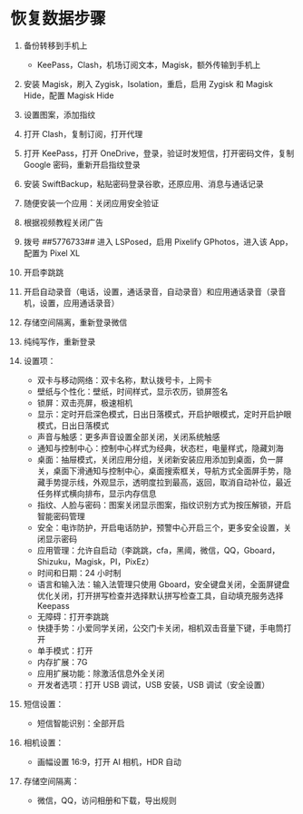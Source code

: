 # 恢复数据步骤

1. 备份转移到手机上
   - KeePass，Clash，机场订阅文本，Magisk，额外传输到手机上
2. 安装 Magisk，刷入 Zygisk，Isolation，重启，启用 Zygisk 和 Magisk Hide，配置 Magisk Hide

3. 设置图案，添加指纹

4. 打开 Clash，复制订阅，打开代理

5. 打开 KeePass，打开 OneDrive，登录，验证时发短信，打开密码文件，复制 Google 密码，重新开启指纹登录

6. 安装 SwiftBackup，粘贴密码登录谷歌，还原应用、消息与通话记录

7. 随便安装一个应用：关闭应用安全验证

8. 根据视频教程关闭广告

9. 拨号 *#*#5776733#*#* 进入 LSPosed，启用 Pixelify GPhotos，进入该 App，配置为 Pixel XL

10. 开启李跳跳

11. 开启自动录音（电话，设置，通话录音，自动录音）和应用通话录音（录音机，设置，应用通话录音）

12. 存储空间隔离，重新登录微信

13. 纯纯写作，重新登录

14. 设置项：
    - 双卡与移动网络：双卡名称，默认拨号卡，上网卡
    - 壁纸与个性化：壁纸，时间样式，显示农历，锁屏签名
    - 锁屏：双击亮屏，极速相机
    - 显示：定时开启深色模式，日出日落模式，开启护眼模式，定时开启护眼模式，日出日落模式
    - 声音与触感：更多声音设置全部关闭，关闭系统触感
    - 通知与控制中心：控制中心样式为经典，状态栏，电量样式，隐藏刘海
    - 桌面：抽屉模式，关闭应用分组，关闭新安装应用添加到桌面，负一屏关，桌面下滑通知与控制中心，桌面搜索框关，导航方式全面屏手势，隐藏手势提示线，外观显示，透明度拉到最高，返回，取消自动补位，最近任务样式横向排布，显示内存信息
    - 指纹、人脸与密码：图案关闭显示图案，指纹识别方式为按压解锁，开启智能密码管理
    - 安全：电诈防护，开启电话防护，预警中心开启三个，更多安全设置，关闭显示密码
    - 应用管理：允许自启动（李跳跳，cfa，黑阈，微信，QQ，Gboard，Shizuku，Magisk，PI，PixEz）
    - 时间和日期：24 小时制
    - 语言和输入法：输入法管理只使用 Gboard，安全键盘关闭，全面屏键盘优化关闭，打开拼写检查并选择默认拼写检查工具，自动填充服务选择 Keepass
    - 无障碍：打开李跳跳
    - 快捷手势：小爱同学关闭，公交门卡关闭，相机双击音量下键，手电筒打开
    - 单手模式：打开
    - 内存扩展：7G
    - 应用扩展功能：除激活信息外全关闭
    - 开发者选项：打开 USB 调试，USB 安装，USB 调试（安全设置）
15. 短信设置：
    - 短信智能识别：全部开启
16. 相机设置：
    - 画幅设置 16:9，打开 AI 相机，HDR 自动
17. 存储空间隔离：
    - 微信，QQ，访问相册和下载，导出规则